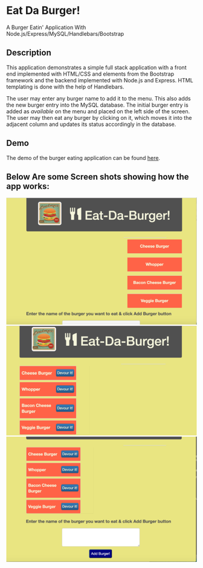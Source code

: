 
# Eat Da Burger!
A Burger Eatin' Application With Node.js/Express/MySQL/Handlebars/Bootstrap

## Description

This application demonstrates a simple full stack application with a front end implemented with HTML/CSS and elements from the Bootstrap framework and the backend implemented with Node.js and Express. HTML templating is done with the help of Handlebars.

The user may enter any burger name to add it to the menu. This also adds the new burger entry into the MySQL database. The initial burger entry is added as *available* on the menu and placed on the left side of the screen. The user may then eat any burger by clicking on it, which moves it into the adjacent column and updates its status accordingly in the database.


## Demo

The demo of the burger eating application can be found [here](https://da-burger.herokuapp.com/).

## Below Are some Screen shots showing how the app works:

![BurgerApp](./public/assets/images/burgerApp.png)
![BurgerApp-2](./public/assets/images/burgerApp2.png)
![BurgerApp-3](./public/assets/images/burgerApp3.png)

